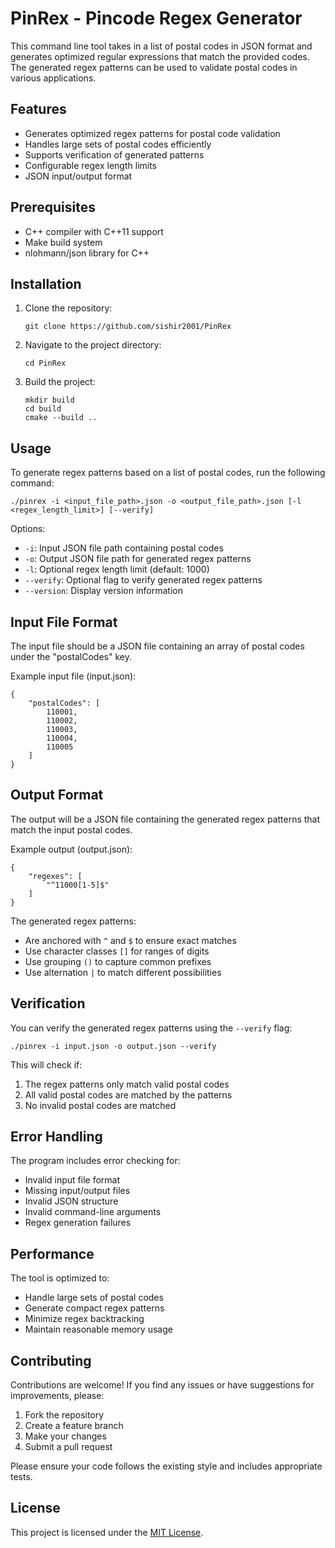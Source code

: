 # PinRex - Pincode Regex Generator

This command line tool takes in a list of postal codes in JSON format and generates optimized regular expressions that match the provided codes. The generated regex patterns can be used to validate postal codes in various applications.

## Features

- Generates optimized regex patterns for postal code validation
- Handles large sets of postal codes efficiently
- Supports verification of generated patterns
- Configurable regex length limits
- JSON input/output format

## Prerequisites

- C++ compiler with C++11 support
- Make build system
- nlohmann/json library for C++

## Installation

1.  Clone the repository:

        git clone https://github.com/sishir2001/PinRex

2.  Navigate to the project directory:

        cd PinRex

3.  Build the project:

        mkdir build
        cd build
        cmake --build ..

## Usage

To generate regex patterns based on a list of postal codes, run the following command:

    ./pinrex -i <input_file_path>.json -o <output_file_path>.json [-l <regex_length_limit>] [--verify]

Options:

- `-i`: Input JSON file path containing postal codes
- `-o`: Output JSON file path for generated regex patterns
- `-l`: Optional regex length limit (default: 1000)
- `--verify`: Optional flag to verify generated regex patterns
- `--version`: Display version information

## Input File Format

The input file should be a JSON file containing an array of postal codes under the "postalCodes" key.

Example input file (input.json):

    {
        "postalCodes": [
            110001,
            110002,
            110003,
            110004,
            110005
        ]
    }

## Output Format

The output will be a JSON file containing the generated regex patterns that match the input postal codes.

Example output (output.json):

    {
        "regexes": [
            "^11000[1-5]$"
        ]
    }

The generated regex patterns:

- Are anchored with `^` and `$` to ensure exact matches
- Use character classes `[]` for ranges of digits
- Use grouping `()` to capture common prefixes
- Use alternation `|` to match different possibilities

## Verification

You can verify the generated regex patterns using the `--verify` flag:

    ./pinrex -i input.json -o output.json --verify

This will check if:

1. The regex patterns only match valid postal codes
2. All valid postal codes are matched by the patterns
3. No invalid postal codes are matched

## Error Handling

The program includes error checking for:

- Invalid input file format
- Missing input/output files
- Invalid JSON structure
- Invalid command-line arguments
- Regex generation failures

## Performance

The tool is optimized to:

- Handle large sets of postal codes
- Generate compact regex patterns
- Minimize regex backtracking
- Maintain reasonable memory usage

## Contributing

Contributions are welcome! If you find any issues or have suggestions for improvements, please:

1. Fork the repository
2. Create a feature branch
3. Make your changes
4. Submit a pull request

Please ensure your code follows the existing style and includes appropriate tests.

## License
This project is licensed under the [MIT License](LICENSE).
